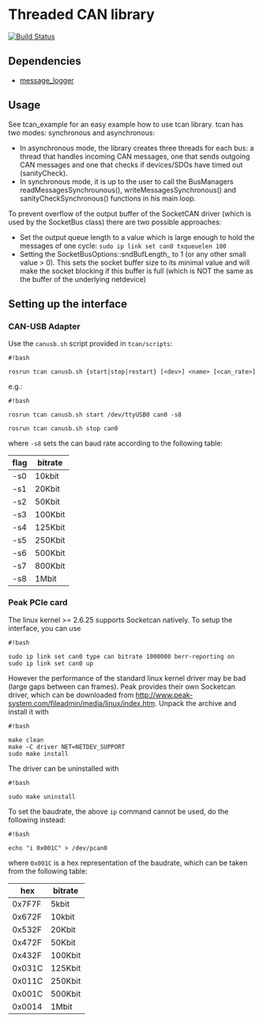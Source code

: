 # Threaded CAN library #

[![Build Status](http://rsl-ci.ethz.ch/buildStatus/icon?job=tcan)](http://rsl-ci.ethz.ch/job/tcan/)


## Dependencies

- [message_logger](https://bitbucket.org/ethz-asl-lr/message_logger)


## Usage ##

See tcan_example for an easy example how to use tcan library. tcan has two modes: synchronous and asynchronous:

- In asynchronous mode, the library creates three threads for each bus: a thread that handles incoming CAN messages, one that sends outgoing CAN messages and one that checks if devices/SDOs have timed out (sanityCheck). 
- In synchronous mode, it is up to the user to call the BusManagers readMessagesSynchrounous(), writeMessagesSynchronous() and sanityCheckSynchronous() functions in his main loop.


To prevent overflow of the output buffer of the SocketCAN driver (which is used by the SocketBus class) there are two possible approaches:

- Set the output queue length to a value which is large enough to hold the messages of one cycle:
    ```sudo ip link set can0 txqueuelen 100```
- Setting the SocketBusOptions::sndBufLength_ to 1 (or any other small value > 0). This sets the socket buffer size to its minimal value and will make the socket blocking if this buffer is full (which is NOT the same as the buffer of the underlying netdevice)

## Setting up the interface

### CAN-USB Adapter

Use the ```canusb.sh``` script provided in ```tcan/scripts```:

```
#!bash

rosrun tcan canusb.sh {start|stop|restart} [<dev>] <name> [<can_rate>]
```
e.g.:
```
#!bash

rosrun tcan canusb.sh start /dev/ttyUSB0 can0 -s8

rosrun tcan canusb.sh stop can0
```
where ```-s8``` sets the can baud rate according to the following table:


| flag | bitrate |
|---|---|
| -s0 | 10kbit |
| -s1 | 20Kbit |
| -s2 | 50Kbit |
| -s3 | 100Kbit |
| -s4 | 125Kbit |
| -s5 | 250Kbit |
| -s6 | 500Kbit |
| -s7 | 800Kbit |
| -s8 | 1Mbit |



### Peak PCIe card

The linux kernel >= 2.6.25 supports Socketcan natively. To setup the interface, you can use


```
#!bash

sudo ip link set can0 type can bitrate 1000000 berr-reporting on
sudo ip link set can0 up
```

However the performance of the standard linux kernel driver may be bad (large gaps between can frames). Peak provides their own Socketcan driver, which can be downloaded from http://www.peak-system.com/fileadmin/media/linux/index.htm. Unpack the archive and install it with


```
#!bash

make clean
make –C driver NET=NETDEV_SUPPORT
sudo make install
```

The driver can be uninstalled with

```
#!bash

sudo make uninstall
```

To set the baudrate, the above ```ip``` command cannot be used, do the following instead:

```
#!bash

echo "i 0x001C" > /dev/pcan0
```

where ```0x001C``` is a hex representation of the baudrate, which can be taken from the following table: 

| hex | bitrate |
|---|---|
| 0x7F7F | 5kbit |
| 0x672F | 10kbit |
| 0x532F | 20Kbit |
| 0x472F | 50Kbit |
| 0x432F | 100Kbit |
| 0x031C | 125Kbit |
| 0x011C | 250Kbit |
| 0x001C | 500Kbit |
| 0x0014 | 1Mbit |